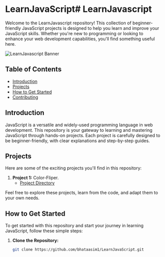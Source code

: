 # LearnJavaScript# LearnJavascript

Welcome to the LearnJavascript repository! This collection of beginner-friendly JavaScript projects is designed to help you learn and improve your JavaScript skills. Whether you're new to programming or looking to enhance your web development capabilities, you'll find something useful here.

![LearnJavascript Banner](your-banner-image-url-here)

## Table of Contents

- [Introduction](#introduction)
- [Projects](#projects)
- [How to Get Started](#how-to-get-started)
- [Contributing](#contributing)

## Introduction

JavaScript is a versatile and widely-used programming language in web development. This repository is your gateway to learning and mastering JavaScript through hands-on projects. Each project is carefully designed to be beginner-friendly, with clear explanations and step-by-step guides.

## Projects

Here are some of the exciting projects you'll find in this repository:

1. **Project 1:** Color-Fliper.
   - [Project Directory](https://github.com/bhataasim1/LearnJavaScript/tree/main/Color-Filiper)



Feel free to explore these projects, learn from the code, and adapt them to your own needs.

## How to Get Started

To get started with this repository and start your journey in learning JavaScript, follow these simple steps:

1. **Clone the Repository:**
   ```bash
   git clone https://github.com/bhataasim1/LearnJavaScript.git

